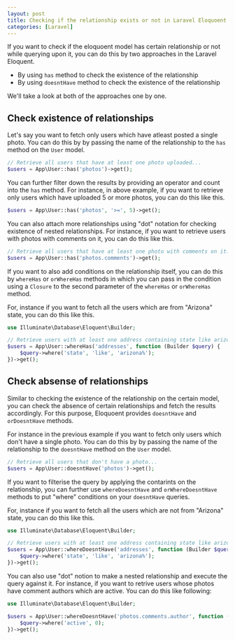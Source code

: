 ```yaml
---
layout: post
title: Checking if the relationship exists or not in Laravel Eloquoent
categories: [Laravel]
---
```


If you want to check if the eloquoent model has certain relationship or not while querying upon it, you can do this by two approaches in the Laravel Eloquent.

* By using `has` method to check the existence of the relationship
* By using `doesntHave` method to check the existence of the relationship

We'll take a look at both of the approaches one by one.

## Check existence of relationships

Let's say you want to fetch only users which have atleast posted a single photo. You can do this by by passing the name of the relationship to the `has` method on the `User` model.

```php
// Retrieve all users that have at least one photo uploaded...
$users = App\User::has('photos')->get();
```

You can further filter down the results by providing an operator and count into the `has` method. For instance, in above example, if you want to retrieve only users which have uploaded 5 or more photos, you can do this like this.

```php
$users = App\User::has('photos', '>=', 5)->get();
```

You can also attach more relationships using "dot" notation for checking existence of nested relationships. For instance, if you want to retrieve users with photos with comments on it, you can do this like this.

```php
// Retrieve all users that have at least one photo with comments on it...
$users = App\User::has('photos.comments')->get();
```

If you want to also add conditions on the relationship itself, you can do this by `whereHas` or `orWhereHas` methods in which you can pass in the condition using a `Closure` to the second parameter of the `whereHas` or `orWhereHas` method.

For, instance if you want to fetch all the users which are from "Arizona" state, you can do this like this.

```php
use Illuminate\Database\Eloquent\Builder;

// Retrieve users with at least one address containing state like arizona%...
$users = App\User::whereHas('addresses', function (Builder $query) {
    $query->where('state', 'like', 'arizona%');
})->get();
```

## Check absense of relationships

Similar to checking the existence of the relationship on the certain model, you can check the absence of certain relationships and fetch the results accordingly. For this purpose, Eloquoent provides `doesntHave` and `orDoesntHave` methods.

For instance in the previous example if you want to fetch only users which don't have a single photo. You can do this by by passing the name of the relationship to the `doesntHave` method on the `User` model.

```php
// Retrieve all users that don't have a photo...
$users = App\User::doesntHave('photos')->get();
```

If you want to filterise the query by applying the contarints on the relationship, you can further use `whereDoesntHave` and `orWhereDoesntHave` methods to put "where" conditions on your `doesntHave` queries. 

For, instance if you want to fetch all the users which are not from "Arizona" state, you can do this like this.

```php
use Illuminate\Database\Eloquent\Builder;

// Retrieve users with at least one address containing state like arizona%...
$users = App\User::whereDoesntHave('addresses', function (Builder $query) {
    $query->where('state', 'like', 'arizona%');
})->get();
```

You can also use "dot" notion to make a nested relationship and execute the query against it. For instance, if you want to retrive users whose photos have comment authors which are active. You can do this like following:

```php
use Illuminate\Database\Eloquent\Builder;

$users = App\User::whereDoesntHave('photos.comments.author', function (Builder $query) {
    $query->where('active', 0);
})->get();
```



